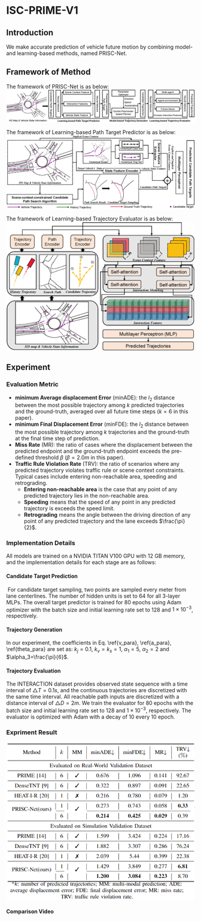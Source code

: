 # ISC-PRIME-V1

## Introduction
We make accurate prediction of vehicle future motion by combining model- and learning-based methods, named PRISC-Net.

## Framework of Method
The framework of PRISC-Net is as below:
![PRISC-Net Framework](./Photo/ISC_PRIME_framework_v9.png "PRISC-Net Framework")

The framework of Learning-based Path Target Predictor is as below:
![Path Target Predictor Framework](./Photo/target_predictor_framework_v14.png "PRISC-Net Framework")

The framework of Learning-based Trajectory Evaluator is as below:
![Path Target Predictor Framework](./Photo/evaluator_v2.png "PRISC-Net Framework")

## Experiment
### Evaluation Metric

- **minimum Average displacement Error** (minADE): the $l_2$ distance between the most possible trajectory among $k$ predicted trajectories and the ground-truth, averaged over all future time steps ($k=6$ in this paper).
- **minimum Final Displacement Error** (minFDE):  the $l_2$ distance between the most possible trajectory among $k$ trajectories and the ground-truth at the final time step of prediction.
- **Miss Rate** (MR): the ratio of cases where the displacement between the predicted endpoint and the ground-truth endpoint exceeds the pre-defined threshold $\beta$ ($\beta=2.0 m$ in this paper). 
- **Traffic Rule Violation Rate** (TRV): the ratio of scenarios where any predicted trajectory violates traffic rule or scene context constraints. Typical cases include entering non-reachable area, speeding and retrograding. 
  - **Entering non-reachable area** is the case that any point of any predicted trajectory lies in the non-reachable area. 
  - **Speeding** means that the speed of any point in any predicted trajectory is exceeds the speed limit. 
  - **Retrograding** means the angle between the driving direction of any point of any predicted trajectory and the lane exceeds $\frac{\pi}{2}$.



### Implementation Details

All models are trained on a NVIDIA TITAN V100 GPU with $12$ GB memory, and the implementation details for each stage are as follows:
#### Candidate Target Prediction
​	For candidate target sampling, two points are sampled every meter from lane centerlines. The number of hidden units is set to $64$ for all 3-layer MLPs. The overall target predictor is trained for $80$ epochs using Adam optimizer with the batch size and initial learning rate set to $128$ and $1\times 10^{-3}$, respectively.

#### Trajectory Generation

In our experiment, the coefficients in Eq. \ref{v_para}, \ref{a_para}, \ref{theta_para} are set as: $k_j=0.1$, $k_v=k_s=1$, $\alpha_1=5$, $\alpha_2=2$ and $\alpha_3=\frac{\pi}{6}$.

#### Trajectory Evaluation

The INTERACTION dataset provides  observed state sequence with a time interval of $\triangle T = 0.1s$, and the continuous trajectories are discretized with the same time interval. All reachable path inputs are discretized with a distance interval of $\triangle D = 2m$. We train the evaluator for $80$ epochs with the batch size and initial learning rate set to $128$ and $1\times 10^{-3}$, respectively. The evaluator is optimized with Adam with a decay of $10$ every $10$ epoch.

### Expriment Result
![Ex Result](./Photo/ex_result.png "Ex Result")

#### Comparison Video


